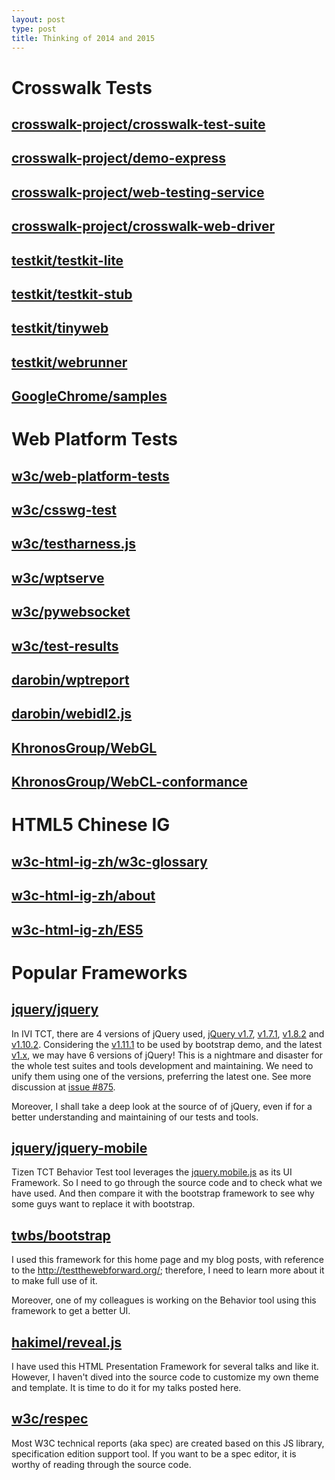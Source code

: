 ```yaml
---
layout: post
type: post
title: Thinking of 2014 and 2015
---
```


# Crosswalk Tests

## [crosswalk-project/crosswalk-test-suite](https://github.com/crosswalk-project/crosswalk-test-suite)

## [crosswalk-project/demo-express](https://github.com/crosswalk-project/demo-express)

## [crosswalk-project/web-testing-service](https://github.com/crosswalk-project/web-testing-service)

## [crosswalk-project/crosswalk-web-driver](https://github.com/crosswalk-project/crosswalk-web-driver)

## [testkit/testkit-lite](https://github.com/testkit/testkit-lite)

## [testkit/testkit-stub](https://github.com/testkit/testkit-stub)

## [testkit/tinyweb](https://github.com/testkit/tinyweb)

## [testkit/webrunner](https://github.com/testkit/webrunner)

## [GoogleChrome/samples](https://github.com/GoogleChrome/samples)


# Web Platform Tests

## [w3c/web-platform-tests](https://github.com/w3c/web-platform-tests)

## [w3c/csswg-test](w3c/csswg-test)

## [w3c/testharness.js](https://github.com/w3c/testharness.js)

## [w3c/wptserve](https://github.com/w3c/wptserve)

## [w3c/pywebsocket](https://github.com/w3c/pywebsocket)

## [w3c/test-results](https://github.com/w3c/test-results)

## [darobin/wptreport](https://github.com/darobin/wptreport)

## [darobin/webidl2.js](https://github.com/darobin/webidl2.js)

## [KhronosGroup/WebGL](https://github.com/KhronosGroup/WebGL)

## [KhronosGroup/WebCL-conformance](https://github.com/KhronosGroup/WebCL-conformance)


# HTML5 Chinese IG

## [w3c-html-ig-zh/w3c-glossary](https://github.com/w3c-html-ig-zh/w3c-glossary)

## [w3c-html-ig-zh/about](https://github.com/w3c-html-ig-zh/about)

## [w3c-html-ig-zh/ES5](https://github.com/w3c-html-ig-zh/ES5)


# Popular Frameworks

## [jquery/jquery](https://github.com/jquery/jquery)

In IVI TCT, there are 4 versions of jQuery used, [jQuery v1.7](https://code.jquery.com/jquery-1.7.js), [v1.7.1](https://code.jquery.com/jquery-1.7.1.js), [v1.8.2](https://code.jquery.com/jquery-1.8.2.js) and [v1.10.2](https://code.jquery.com/jquery-1.10.2.js). Considering the [v1.11.1](https://code.jquery.com/jquery-1.11.2.js) to be used by bootstrap demo, and the latest [v1.x](https://code.jquery.com/jquery-1.11.2.js), we may have 6 versions of jQuery! This is a nightmare and disaster for the whole test suites and tools development and maintaining. We need to unify them using one of the versions, preferring the latest one. See more discussion at [issue #875](https://github.com/crosswalk-project/crosswalk-test-suite/issues/875#issuecomment-68036384).

Moreover, I shall take a deep look at the source of of jQuery, even if for a better understanding and maintaining of our tests and tools.

## [jquery/jquery-mobile](https://github.com/jquery/jquery-mobile)

Tizen TCT Behavior Test tool leverages the [jquery.mobile.js](https://github.com/crosswalk-project/crosswalk-test-suite/blob/master/behavior/js/thirdparty/jquery.mobile.js) as its UI Framework. So I need to go through the source code and to check what we have used. And then compare it with the bootstrap framework to see why some guys want to replace it with bootstrap.

## [twbs/bootstrap](https://github.com/twbs/bootstrap)

I used this framework for this home page and my blog posts, with reference to the http://testthewebforward.org/; therefore, I need to learn more about it to make full use of it.

Moreover, one of my colleagues is working on the Behavior tool using this framework to get a better UI.

## [hakimel/reveal.js](https://github.com/hakimel/reveal.js)

I have used this HTML Presentation Framework for several talks and like it. However, I haven't dived into the source code to customize my own theme and template. It is time to do it for my talks posted here.

## [w3c/respec](https://github.com/w3c/respec)

Most W3C technical reports (aka spec) are created based on this JS library, specification edition support tool. If you want to be a spec editor, it is worthy of reading through the source code.

